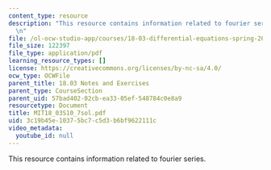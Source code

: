 ```yaml
---
content_type: resource
description: "This resource contains information related to fourier series. \r\n\r\
  \n"
file: /ol-ocw-studio-app/courses/18-03-differential-equations-spring-2010/3c19b45e10375bc7c5d3b6bf9622111c_MIT18_03S10_7sol.pdf
file_size: 122397
file_type: application/pdf
learning_resource_types: []
license: https://creativecommons.org/licenses/by-nc-sa/4.0/
ocw_type: OCWFile
parent_title: 18.03 Notes and Exercises
parent_type: CourseSection
parent_uid: 57bad402-02cb-ea33-05ef-548784c0e8a9
resourcetype: Document
title: MIT18_03S10_7sol.pdf
uid: 3c19b45e-1037-5bc7-c5d3-b6bf9622111c
video_metadata:
  youtube_id: null
---
```

This resource contains information related to fourier series. 

